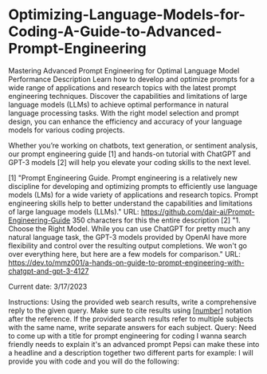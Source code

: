 # Optimizing-Language-Models-for-Coding-A-Guide-to-Advanced-Prompt-Engineering

Mastering Advanced Prompt Engineering for Optimal Language Model Performance
Description
Learn how to develop and optimize prompts for a wide range of applications and research topics with the latest prompt engineering techniques. Discover the capabilities and limitations of large language models (LLMs) to achieve optimal performance in natural language processing tasks. With the right model selection and prompt design, you can enhance the efficiency and accuracy of your language models for various coding projects.

Whether you’re working on chatbots, text generation, or sentiment analysis, our prompt engineering guide [1] and hands-on tutorial with ChatGPT and GPT-3 models [2] will help you elevate your coding skills to the next level.


[1] "Prompt Engineering Guide. Prompt engineering is a relatively new discipline for developing and optimizing prompts to efficiently use language models (LMs) for a wide variety of applications and research topics. Prompt engineering skills help to better understand the capabilities and limitations of large language models (LLMs)."
URL: https://github.com/dair-ai/Prompt-Engineering-Guide
350 characters for this the entire description 
[2] "1. Choose the Right Model. While you can use ChatGPT for pretty much any natural language task, the GPT-3 models provided by OpenAI have more flexibility and control over the resulting output completions. We won't go over everything here, but here are a few models for comparison."
URL: https://dev.to/mmz001/a-hands-on-guide-to-prompt-engineering-with-chatgpt-and-gpt-3-4127


Current date: 3/17/2023

Instructions: Using the provided web search results, write a comprehensive reply to the given query. Make sure to cite results using [[number](URL)] notation after the reference. If the provided search results refer to multiple subjects with the same name, write separate answers for each subject.
Query: Need to come up with a title for prompt engineering for coding I wanna search friendly needs to explain it's an advanced prompt Pepsi can make these into a headline and a description together two different parts for example:  I will provide you with code and you will do the following:

